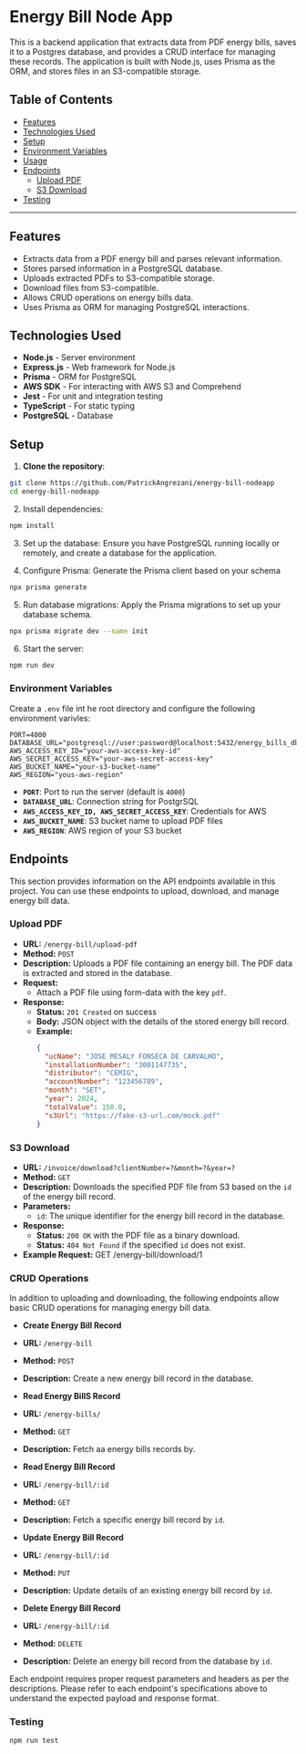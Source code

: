 # Energy Bill Node App

This is a backend application that extracts data from PDF energy bills,  saves it to a Postgres database, and provides a CRUD interface for managing these records. The application is built with Node.js, uses Prisma as the ORM, and stores files in an S3-compatible storage.

## Table of Contents

- [Features](#features)
- [Technologies Used](#technologies-used)
- [Setup](#setup)
- [Environment Variables](#environment-variables)
- [Usage](#usage)
- [Endpoints](#endpoints)
    - [Upload PDF](#upload-pdf)
    - [S3 Download](#s3-download)
- [Testing](#testing)

---

## Features

- Extracts data from a PDF energy bill and parses relevant information.
- Stores parsed information in a PostgreSQL database.
- Uploads extracted PDFs to S3-compatible storage.
- Download files from S3-compatible.
- Allows CRUD operations on energy bills data.
- Uses Prisma as ORM for managing PostgreSQL interactions.

## Technologies Used
- **Node.js** - Server environment
- **Express.js** - Web framework for Node.js
- **Prisma** - ORM for PostgreSQL
- **AWS SDK** - For interacting with AWS S3 and Comprehend
- **Jest** - For unit and integration testing
- **TypeScript** - For static typing
- **PostgreSQL** - Database

## Setup

1. **Clone the repository**:
```bash
git clone https://github.com/PatrickAngrezani/energy-bill-nodeapp
cd energy-bill-nodeapp
```

2. Install dependencies:
```bash
npm install
```

3. Set up the database: Ensure you have PostgreSQL running locally or remotely, and create a database for the application.

4. Configure Prisma: Generate the Prisma client based on your schema
```bash
npx prisma generate
``` 

5. Run database migrations: Apply the Prisma migrations to set up your database schema.
```bash
npx prisma migrate dev --name init
```

6. Start the server:
```bash
npm run dev
```

### Environment Variables
Create a `.env` file int he root directory and configure the following environment varivles:
```env
PORT=4000
DATABASE_URL="postgresql://user:password@localhost:5432/energy_bills_db"
AWS_ACCESS_KEY_ID="your-aws-access-key-id"
AWS_SECRET_ACCESS_KEY="your-aws-secret-access-key"
AWS_BUCKET_NAME="your-s3-bucket-name"
AWS_REGION="yous-aws-region"
```

- **`PORT`**: Port to run the server (default is `4000`)
- **`DATABASE_URL`**: Connection string for PostgrSQL
- **`AWS_ACCESS_KEY_ID, AWS_SECRET_ACCESS_KEY`**: Credentials for AWS
- **`AWS_BUCKET_NAME`**: S3 bucket name to upload PDF files
- **`AWS_REGION`**: AWS region of your S3 bucket

## Endpoints

This section provides information on the API endpoints available in this project. You can use these endpoints to upload, download, and manage energy bill data.

### Upload PDF
- **URL:** `/energy-bill/upload-pdf`
- **Method:** `POST`
- **Description:** Uploads a PDF file containing an energy bill. The PDF data is extracted and stored in the database.
- **Request:**
  - Attach a PDF file using form-data with the key `pdf`.
- **Response:** 
  - **Status:** `201 Created` on success
  - **Body:** JSON object with the details of the stored energy bill record.
  - **Example:**
    ```json
    {
      "ucName": "JOSE MESALY FONSECA DE CARVALHO",
      "installationNumber": "3001147735",
      "distributor": "CEMIG",
      "accountNumber": "123456789",
      "month": "SET",
      "year": 2024,
      "totalValue": 150.0,
      "s3Url": "https://fake-s3-url.com/mock.pdf"
    }
    ```

### S3 Download
- **URL:** `/invoice/download?clientNumber=?&month=?&year=?`
- **Method:** `GET`
- **Description:** Downloads the specified PDF file from S3 based on the `id` of the energy bill record.
- **Parameters:**
  - `id`: The unique identifier for the energy bill record in the database.
- **Response:**
  - **Status:** `200 OK` with the PDF file as a binary download.
  - **Status:** `404 Not Found` if the specified `id` does not exist.
- **Example Request:** 
GET /energy-bill/download/1


### CRUD Operations
In addition to uploading and downloading, the following endpoints allow basic CRUD operations for managing energy bill data.

- **Create Energy Bill Record**
- **URL:** `/energy-bill`
- **Method:** `POST`
- **Description:** Create a new energy bill record in the database.

- **Read Energy BillS Record**
- **URL:** `/energy-bills/`
- **Method:** `GET`
- **Description:** Fetch aa energy bills records by.

- **Read Energy Bill Record**
- **URL:** `/energy-bill/:id`
- **Method:** `GET`
- **Description:** Fetch a specific energy bill record by `id`.

- **Update Energy Bill Record**
- **URL:** `/energy-bill/:id`
- **Method:** `PUT`
- **Description:** Update details of an existing energy bill record by `id`.

- **Delete Energy Bill Record**
- **URL:** `/energy-bill/:id`
- **Method:** `DELETE`
- **Description:** Delete an energy bill record from the database by `id`.

Each endpoint requires proper request parameters and headers as per the descriptions. Please refer to each endpoint's specifications above to understand the expected payload and response format.

### Testing
```bash
npm run test
```